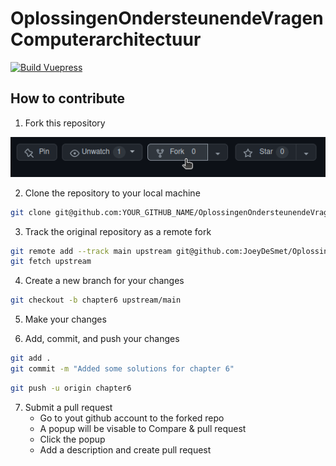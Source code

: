 # OplossingenOndersteunendeVragenComputerarchitectuur
[![Build Vuepress](https://github.com/JoeyDeSmet/OplossingenOndersteunendeVragenComputerarchitectuur/actions/workflows/build_production.yml/badge.svg)](https://github.com/JoeyDeSmet/OplossingenOndersteunendeVragenComputerarchitectuur/actions/workflows/build_production.yml)

## How to contribute

1. Fork this repository

![Fork](./img/Fork.png)

2. Clone the repository to your local machine

```bash
git clone git@github.com:YOUR_GITHUB_NAME/OplossingenOndersteunendeVragenComputerarchitectuur.git
```

3. Track the original repository as a remote fork

```bash
git remote add --track main upstream git@github.com:JoeyDeSmet/OplossingenOndersteunendeVragenComputerarchitectuur.git
git fetch upstream
```

4. Create a new branch for your changes

```bash
git checkout -b chapter6 upstream/main
```

5. Make your changes

6. Add, commit, and push your changes

```bash
git add .
git commit -m "Added some solutions for chapter 6"
```

```bash
git push -u origin chapter6
```

7. Submit a pull request
    - Go to yout github account to the forked repo
    - A popup will be visable to Compare & pull request
    - Click the popup
    - Add a description and create pull request 
